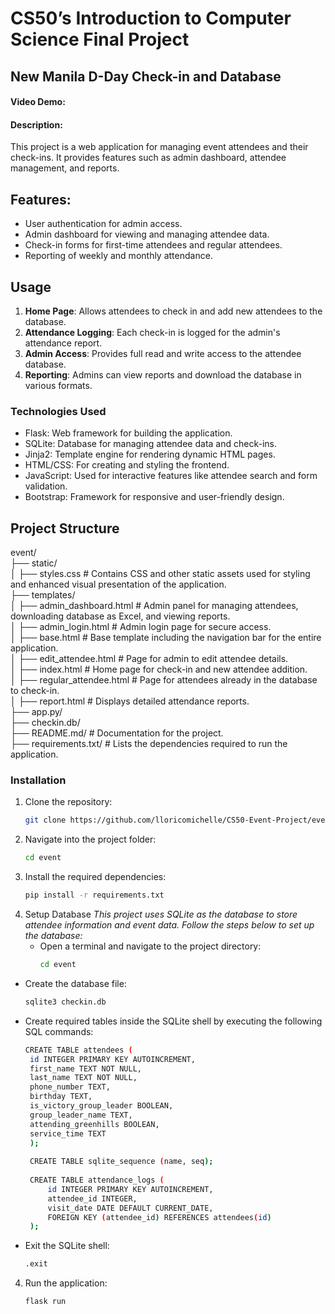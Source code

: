 # CS50’s Introduction to Computer Science Final Project 

## New Manila D-Day Check-in and Database
#### Video Demo: <URL HERE>
#### Description: 
This project is a web application for managing event attendees and their check-ins. It provides features such as admin dashboard, attendee management, and reports.

## Features:
- User authentication for admin access.
- Admin dashboard for viewing and managing attendee data.
- Check-in forms for first-time attendees and regular attendees.
- Reporting of weekly and monthly attendance.

## Usage
1. **Home Page**: Allows attendees to check in and add new attendees to the database.
2. **Attendance Logging**: Each check-in is logged for the admin's attendance report.
3. **Admin Access**: Provides full read and write access to the attendee database.
4. **Reporting**: Admins can view reports and download the database in various formats.

### Technologies Used
- Flask: Web framework for building the application.
- SQLite: Database for managing attendee data and check-ins.
- Jinja2: Template engine for rendering dynamic HTML pages.
- HTML/CSS: For creating and styling the frontend.
- JavaScript: Used for interactive features like attendee search and form validation.
- Bootstrap: Framework for responsive and user-friendly design.

## Project Structure

event/  
├── static/  
│   ├── styles.css  # Contains CSS and other static assets used for styling and enhanced visual presentation of the application.  
├── templates/  
│   ├── admin_dashboard.html  # Admin panel for managing attendees, downloading database as Excel, and viewing reports.  
│   ├── admin_login.html      # Admin login page for secure access.  
│   ├── base.html             # Base template including the navigation bar for the entire application.  
│   ├── edit_attendee.html    # Page for admin to edit attendee details.  
│   ├── index.html            # Home page for check-in and new attendee addition.  
│   ├── regular_attendee.html # Page for attendees already in the database to check-in.  
│   ├── report.html           # Displays detailed attendance reports.  
├── app.py/  
├── checkin.db/  
├── README.md/  # Documentation for the project.  
├── requirements.txt/  # Lists the dependencies required to run the application.  


### Installation
1. Clone the repository:
   ```bash
   git clone https://github.com/lloricomichelle/CS50-Event-Project/event.git
2. Navigate into the project folder:
   ```bash
   cd event
3. Install the required dependencies:
   ```bash
   pip install -r requirements.txt
4. Setup Database
   *This project uses SQLite as the database to store attendee information and event data. Follow the steps below to set up the database:*
   - Open a terminal and navigate to the project directory:
     ```bash
     cd event
  - Create the database file:
     ```bash
     sqlite3 checkin.db
  - Create required tables inside the SQLite shell by executing the following SQL commands:
     ```bash
     CREATE TABLE attendees (
      id INTEGER PRIMARY KEY AUTOINCREMENT,
      first_name TEXT NOT NULL,
      last_name TEXT NOT NULL,
      phone_number TEXT,
      birthday TEXT,
      is_victory_group_leader BOOLEAN,
      group_leader_name TEXT,
      attending_greenhills BOOLEAN,
      service_time TEXT
      );
  
      CREATE TABLE sqlite_sequence (name, seq);
      
      CREATE TABLE attendance_logs (
          id INTEGER PRIMARY KEY AUTOINCREMENT,
          attendee_id INTEGER,
          visit_date DATE DEFAULT CURRENT_DATE,
          FOREIGN KEY (attendee_id) REFERENCES attendees(id)
      );
  - Exit the SQLite shell:
     ```bash
     .exit
4. Run the application:
   ```bash
   flask run
   






